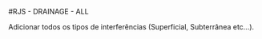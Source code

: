 #RJS - DRAINAGE - ALL

Adicionar todos os tipos de interferências (Superficial, Subterrânea etc...).


